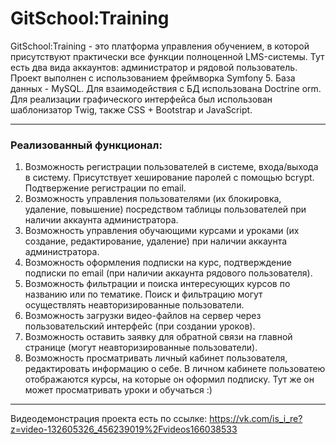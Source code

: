 # GitSchool:Training #
GitSchool:Training - это платформа управления обучением, в которой присутствуют практически все функции полноценной LMS-системы. Тут есть два вида аккаунтов: администратор и рядовой пользователь.
Проект выполнен с использованием фреймворка Symfony 5. База данных - MySQL. Для взаимодействия с БД использована Doctrine orm. Для реализации графического интерфейса был использован шаблонизатор Twig, также СSS + Bootstrap и JavaScript.

---

### Реализованный функционал: ###

1. Возможность регистрации пользователей в системе, входа/выхода в систему. Присутствует хеширование паролей c помощью bcrypt. Подтвержение регистрации по email.
2. Возможность управления пользователями (их блокировка, удаление, повышение) посредством таблицы пользователей при наличии аккаунта администратора. 
3. Возможность управления обучающими курсами и уроками (их создание, редактирование, удаление) при наличии аккаунта администратора.
4. Возможность оформления подписки на курс, подтверждение подписки по email (при наличии аккаунта рядового пользователя).
5. Возможность фильтрации и поиска интересующих курсов по названию или по тематике. Поиск и фильтрацию могут осуществлять неавторизированные пользователи.
6. Возможность загрузки видео-файлов на сервер через пользовательский интерфейс (при создании уроков).
7. Возможность оставить заявку для обратной связи на главной странице (могут неавторизированные пользователи).
8. Возможность просматривать личный кабинет пользователя, редактировать информацию о себе. В личном кабинете пользоватею отображаются курсы, на которые он оформил подписку. Тут же он может просматривать уроки и обучаться :)

---

Видеодемонстрация проекта есть по ссылке:
https://vk.com/is_i_re?z=video-132605326_456239019%2Fvideos166038533
